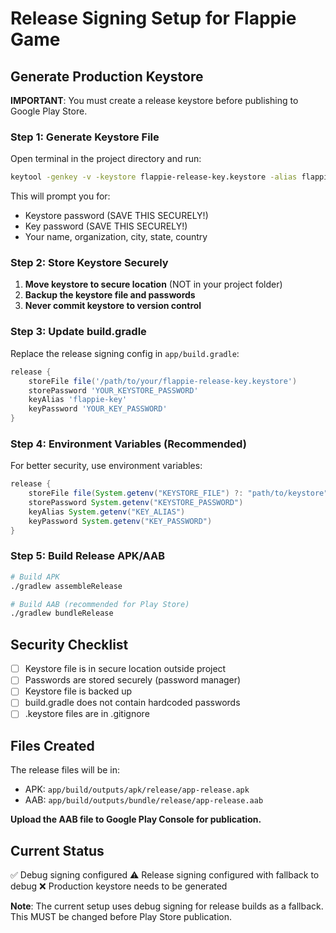 # Release Signing Setup for Flappie Game

## Generate Production Keystore

**IMPORTANT**: You must create a release keystore before publishing to Google Play Store.

### Step 1: Generate Keystore File

Open terminal in the project directory and run:

```bash
keytool -genkey -v -keystore flappie-release-key.keystore -alias flappie-key -keyalg RSA -keysize 2048 -validity 10000
```

This will prompt you for:
- Keystore password (SAVE THIS SECURELY!)
- Key password (SAVE THIS SECURELY!)
- Your name, organization, city, state, country

### Step 2: Store Keystore Securely

1. **Move keystore to secure location** (NOT in your project folder)
2. **Backup the keystore file and passwords**
3. **Never commit keystore to version control**

### Step 3: Update build.gradle

Replace the release signing config in `app/build.gradle`:

```gradle
release {
    storeFile file('/path/to/your/flappie-release-key.keystore')
    storePassword 'YOUR_KEYSTORE_PASSWORD'
    keyAlias 'flappie-key'
    keyPassword 'YOUR_KEY_PASSWORD'
}
```

### Step 4: Environment Variables (Recommended)

For better security, use environment variables:

```gradle
release {
    storeFile file(System.getenv("KEYSTORE_FILE") ?: "path/to/keystore")
    storePassword System.getenv("KEYSTORE_PASSWORD")
    keyAlias System.getenv("KEY_ALIAS")
    keyPassword System.getenv("KEY_PASSWORD")
}
```

### Step 5: Build Release APK/AAB

```bash
# Build APK
./gradlew assembleRelease

# Build AAB (recommended for Play Store)
./gradlew bundleRelease
```

## Security Checklist

- [ ] Keystore file is in secure location outside project
- [ ] Passwords are stored securely (password manager)
- [ ] Keystore file is backed up
- [ ] build.gradle does not contain hardcoded passwords
- [ ] .keystore files are in .gitignore

## Files Created

The release files will be in:
- APK: `app/build/outputs/apk/release/app-release.apk`
- AAB: `app/build/outputs/bundle/release/app-release.aab`

**Upload the AAB file to Google Play Console for publication.**

## Current Status

✅ Debug signing configured
⚠️  Release signing configured with fallback to debug
❌ Production keystore needs to be generated

**Note**: The current setup uses debug signing for release builds as a fallback. This MUST be changed before Play Store publication.